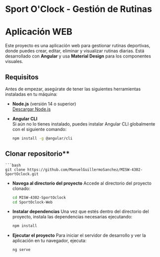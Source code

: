# Sport O'Clock - Gestión de Rutinas

# Aplicación WEB

Este proyecto es una aplicación web para gestionar rutinas deportivas, donde puedes crear, editar, eliminar y visualizar rutinas diarias. Está desarrollado con **Angular** y usa **Material Design** para los componentes visuales.

## Requisitos

Antes de empezar, asegúrate de tener las siguientes herramientas instaladas en tu máquina:

- **Node.js** (versión 14 o superior)  
  [Descargar Node.js](https://nodejs.org/)

- **Angular CLI**  
  Si aún no lo tienes instalado, puedes instalar Angular CLI globalmente con el siguiente comando:
  ```bash
  npm install -g @angular/cli

## Clonar repositorio**
    ```bash
    git clone https://github.com/ManuelGuillermoSanchez/MISW-4302-SportOclock.git

- **Navega al directorio del proyecto**
Accede al directorio del proyecto clonado:
    ```bash 
    cd MISW-4302-SportOclock
    cd SportOclock-Web

- **Instalar dependencias**
Una vez que estés dentro del directorio del proyecto, instala las dependencias necesarias ejecutando:
    ```bash 
   npm install

- **Ejecutar el proyecto**
Para iniciar el servidor de desarrollo y ver la aplicación en tu navegador, ejecuta:
    ```bash 
   ng serve



